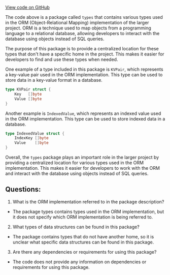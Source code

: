 [View code on GitHub](https://github.com/cosmos/cosmos-sdk/blob/main/orm/types/docs.go)

The code above is a package called `types` that contains various types used in the ORM (Object-Relational Mapping) implementation of the larger project. ORM is a technique used to map objects from a programming language to a relational database, allowing developers to interact with the database using objects instead of SQL queries.

The purpose of this package is to provide a centralized location for these types that don't have a specific home in the project. This makes it easier for developers to find and use these types when needed.

One example of a type included in this package is `KVPair`, which represents a key-value pair used in the ORM implementation. This type can be used to store data in a key-value format in a database.

```go
type KVPair struct {
    Key   []byte
    Value []byte
}
```

Another example is `IndexedValue`, which represents an indexed value used in the ORM implementation. This type can be used to store indexed data in a database.

```go
type IndexedValue struct {
    IndexKey []byte
    Value    []byte
}
```

Overall, the `types` package plays an important role in the larger project by providing a centralized location for various types used in the ORM implementation. This makes it easier for developers to work with the ORM and interact with the database using objects instead of SQL queries.
## Questions: 
 1. What is the ORM implementation referred to in the package description?
- The package types contains types used in the ORM implementation, but it does not specify which ORM implementation is being referred to.

2. What types of data structures can be found in this package?
- The package contains types that do not have another home, so it is unclear what specific data structures can be found in this package.

3. Are there any dependencies or requirements for using this package?
- The code does not provide any information on dependencies or requirements for using this package.